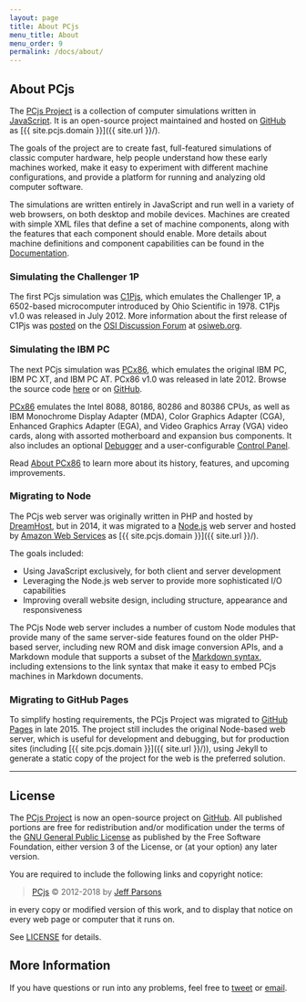 ```yaml
---
layout: page
title: About PCjs
menu_title: About
menu_order: 9
permalink: /docs/about/
---
```


## About PCjs

The [PCjs Project](https://github.com/jeffpar/pcjs) is a collection of computer simulations written in
[JavaScript](/modules/).  It is an open-source project maintained and hosted on [GitHub](https://github.com/) as
[{{ site.pcjs.domain }}]({{ site.url }}/).

The goals of the project are to create fast, full-featured simulations of classic computer hardware,
help people understand how these early machines worked, make it easy to experiment with different machine
configurations, and provide a platform for running and analyzing old computer software.

The simulations are written entirely in JavaScript and run well in a variety of web browsers, on both
desktop and mobile devices.  Machines are created with simple XML files that define a set of machine components,
along with the features that each component should enable.  More details about machine definitions and component
capabilities can be found in the [Documentation](/pubs/).

### Simulating the Challenger 1P

The first PCjs simulation was [C1Pjs](/docs/c1pjs/), which emulates the
Challenger 1P, a 6502-based microcomputer introduced by Ohio Scientific in 1978.
C1Pjs v1.0 was released in July 2012.  More information about the first release of C1Pjs was
[posted](http://osiweb.org/osiforum/viewtopic.php?f=3&t=103) on the
[OSI Discussion Forum](http://osiweb.org/osiforum/index.php) at [osiweb.org](http://osiweb.org/).

### Simulating the IBM PC

The next PCjs simulation was [PCx86](/docs/about/pcx86/), which emulates the original IBM PC, IBM PC XT,
and IBM PC AT.  PCx86 v1.0 was released in late 2012.  Browse the source code [here](/modules/pcx86/) or on
[GitHub](https://github.com/jeffpar/pcjs).

[PCx86](/docs/about/pcx86/) emulates the Intel 8088, 80186, 80286 and 80386 CPUs, as well as IBM Monochrome Display
Adapter (MDA), Color Graphics Adapter (CGA), Enhanced Graphics Adapter (EGA), and Video Graphics Array (VGA) video
cards, along with assorted motherboard and expansion bus components.  It also includes an optional
[Debugger](/docs/pcx86/debugger/) and a user-configurable [Control Panel](/docs/pcx86/panel/).

Read [About PCx86](/docs/about/pcx86/) to learn more about its history, features, and upcoming improvements.

### Migrating to Node

The PCjs web server was originally written in PHP and hosted by [DreamHost](https://www.dreamhost.com/), but in 2014,
it was migrated to a [Node.js](http://nodejs.org) web server and hosted by [Amazon Web Services](https://aws.amazon.com/elasticbeanstalk/)
as [{{ site.pcjs.domain }}]({{ site.url }}/).

The goals included:

- Using JavaScript exclusively, for both client and server development
- Leveraging the Node.js web server to provide more sophisticated I/O capabilities
- Improving overall website design, including structure, appearance and responsiveness

The PCjs Node web server includes a number of custom Node modules that provide many of the same server-side features
found on the older PHP-based server, including new ROM and disk image conversion APIs, and a
Markdown module that supports a subset of the [Markdown syntax](http://daringfireball.net/projects/markdown/syntax),
including extensions to the link syntax that make it easy to embed PCjs machines in Markdown documents.

### Migrating to GitHub Pages

To simplify hosting requirements, the PCjs Project was migrated to [GitHub Pages](https://pages.github.com/) in late
2015.  The project still includes the original Node-based web server, which is useful for development and debugging,
but for production sites (including [{{ site.pcjs.domain }}]({{ site.url }}/)), using Jekyll to generate a static copy
of the project for the web is the preferred solution.

---

License
-------

The [PCjs Project](https://github.com/jeffpar/pcjs) is now an open-source project on [GitHub](http://github.com/).
All published portions are free for redistribution and/or modification under the terms of the
[GNU General Public License](/LICENSE) as published by the Free Software Foundation, either version 3 of the License,
or (at your option) any later version.

You are required to include the following links and copyright notice:

> [PCjs](https://www.pcjs.org/) © 2012-2018 by [Jeff Parsons](http://jeffpar.com)

in every copy or modified version of this work, and to display that notice on every web page or computer that it runs on.

See [LICENSE](/LICENSE) for details.

More Information
----------------

If you have questions or run into any problems, feel free to [tweet](https://twitter.com/jeffpar) or
[email](mailto:Jeff@pcjs.org).
